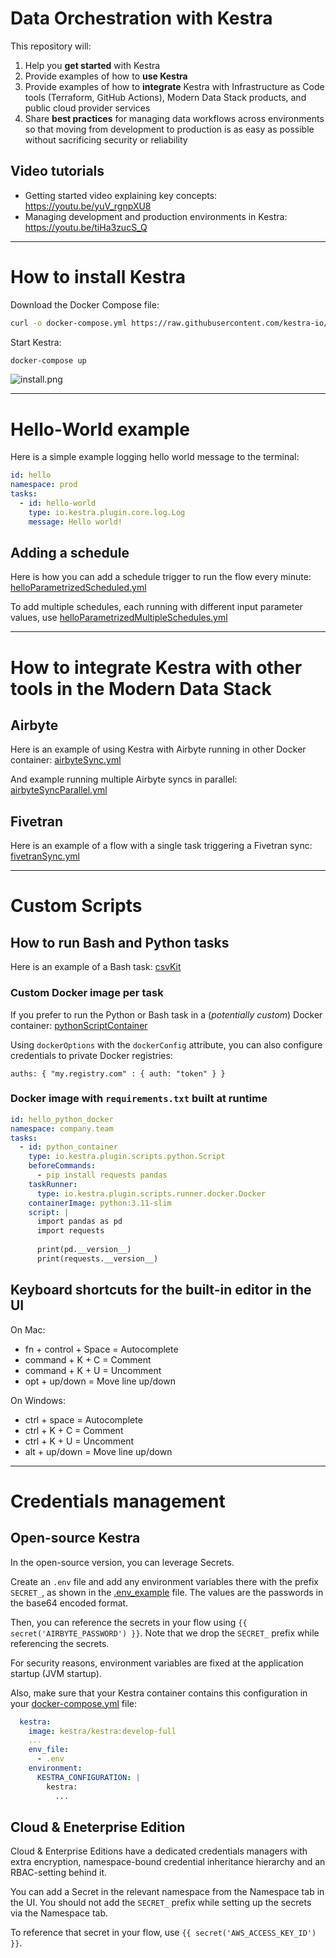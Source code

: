 # Data Orchestration with Kestra

This repository will:
1. Help you **get started** with Kestra
2. Provide examples of how to **use Kestra**
3. Provide examples of how to **integrate** Kestra with Infrastructure as Code tools (Terraform, GitHub Actions), Modern Data Stack products, and public cloud provider services
4. Share **best practices** for managing data workflows across environments so that moving from development to production is as easy as possible without sacrificing security or reliability

## Video tutorials

- Getting started video explaining key concepts: https://youtu.be/yuV_rgnpXU8
- Managing development and production environments in Kestra: https://youtu.be/tiHa3zucS_Q

---

# How to install Kestra

Download the Docker Compose file:

```sh
curl -o docker-compose.yml https://raw.githubusercontent.com/kestra-io/kestra/develop/docker-compose.yml
```

Start Kestra:

```sh
docker-compose up
```

![install.png](images/install.png)

---

# Hello-World example

Here is a simple example logging hello world message to the terminal:

```yaml
id: hello  
namespace: prod
tasks:
  - id: hello-world
    type: io.kestra.plugin.core.log.Log
    message: Hello world!
```

## Adding a schedule

Here is how you can add a schedule trigger to run the flow every minute: [helloParametrizedScheduled.yml](flows/getting_started/helloParametrizedScheduled.yml)

To add multiple schedules, each running with different input parameter values, use [helloParametrizedMultipleSchedules.yml](flows/getting_started/helloParametrizedSchedulesMultiple.yml)

---

# How to integrate Kestra with other tools in the Modern Data Stack 

## Airbyte

Here is an example of using Kestra with Airbyte running in other Docker container: [airbyteSync.yml](flows/airbyte/airbyteSync.yml)

And example running multiple Airbyte syncs in parallel: [airbyteSyncParallel.yml](flows/airbyte/airbyteSyncParallel.yml) 

## Fivetran

Here is an example of a flow with a single task triggering a Fivetran sync: [fivetranSync.yml](flows/fivetran/fivetranSync.yml)

---


# Custom Scripts

## How to run Bash and Python tasks

Here is an example of a Bash task: [csvKit](flows/python/csvKit.yml)


### Custom Docker image per task 

If you prefer to run the Python or Bash task in a (_potentially custom_) Docker container: [pythonScriptContainer](flows/python/pythonScriptContainer.yml)

Using `dockerOptions` with the `dockerConfig` attribute, you can also configure credentials to private Docker registries:

`auths: { "my.registry.com" : { auth: "token" } }`


### Docker image with `requirements.txt` built at runtime 


```yaml
id: hello_python_docker
namespace: company.team
tasks:
  - id: python_container
    type: io.kestra.plugin.scripts.python.Script
    beforeCommands:
      - pip install requests pandas
    taskRunner:
      type: io.kestra.plugin.scripts.runner.docker.Docker
    containerImage: python:3.11-slim
    script: |
      import pandas as pd
      import requests
      
      print(pd.__version__)
      print(requests.__version__)
```


## Keyboard shortcuts for the built-in editor in the UI

On Mac:
- fn + control + Space = Autocomplete
- command + K + C = Comment
- command + K + U = Uncomment
- opt + up/down = Move line up/down

On Windows:
- ctrl + space = Autocomplete
- ctrl + K + C = Comment
- ctrl + K + U = Uncomment
- alt + up/down = Move line up/down

---

# Credentials management

## Open-source Kestra

In the open-source version, you can leverage Secrets.

Create an `.env` file and add any environment variables there with the prefix `SECRET_`, as shown in the [.env_example](.env_example) file. The values are the passwords in the base64 encoded format.

Then, you can reference the secrets in your flow using `{{ secret('AIRBYTE_PASSWORD') }}`. Note that we drop the `SECRET_` prefix while referencing the secrets.

For security reasons, environment variables are fixed at the application startup (JVM startup).

Also, make sure that your Kestra container contains this configuration in your [docker-compose.yml](docker-compose.yml) file:

```yaml
  kestra:
    image: kestra/kestra:develop-full
    ...
    env_file:
      - .env
    environment:
      KESTRA_CONFIGURATION: |
        kestra:
          ...
```

## Cloud & Eneterprise Edition

Cloud & Enterprise Editions have a dedicated credentials managers with extra encryption, namespace-bound credential inheritance hierarchy and an RBAC-setting behind it.

You can add a Secret in the relevant namespace from the Namespace tab in the UI. You should not add the `SECRET_` prefix while setting up the secrets via the Namespace tab.

To reference that secret in your flow, use `{{ secret('AWS_ACCESS_KEY_ID') }}`.
